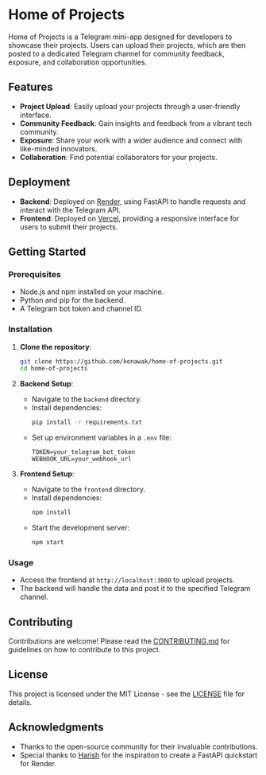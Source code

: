 # Home of Projects

Home of Projects is a Telegram mini-app designed for developers to showcase their projects. Users can upload their projects, which are then posted to a dedicated Telegram channel for community feedback, exposure, and collaboration opportunities.

## Features

- **Project Upload**: Easily upload your projects through a user-friendly interface.
- **Community Feedback**: Gain insights and feedback from a vibrant tech community.
- **Exposure**: Share your work with a wider audience and connect with like-minded innovators.
- **Collaboration**: Find potential collaborators for your projects.

## Deployment

- **Backend**: Deployed on [Render](https://render.com), using FastAPI to handle requests and interact with the Telegram API.
- **Frontend**: Deployed on [Vercel](https://vercel.com), providing a responsive interface for users to submit their projects.

## Getting Started

### Prerequisites

- Node.js and npm installed on your machine.
- Python and pip for the backend.
- A Telegram bot token and channel ID.

### Installation

1. **Clone the repository**:
   ```bash
   git clone https://github.com/kenawak/home-of-projects.git
   cd home-of-projects
   ```

2. **Backend Setup**:
   - Navigate to the `backend` directory.
   - Install dependencies:
     ```bash
     pip install -r requirements.txt
     ```
   - Set up environment variables in a `.env` file:
     ```
     TOKEN=your_telegram_bot_token
     WEBHOOK_URL=your_webhook_url
     ```

3. **Frontend Setup**:
   - Navigate to the `frontend` directory.
   - Install dependencies:
     ```bash
     npm install
     ```
   - Start the development server:
     ```bash
     npm start
     ```

### Usage

- Access the frontend at `http://localhost:3000` to upload projects.
- The backend will handle the data and post it to the specified Telegram channel.

## Contributing

Contributions are welcome! Please read the [CONTRIBUTING.md](CONTRIBUTING.md) for guidelines on how to contribute to this project.

## License

This project is licensed under the MIT License - see the [LICENSE](LICENSE) file for details.

## Acknowledgments

- Thanks to the open-source community for their invaluable contributions.
- Special thanks to [Harish](https://harishgarg.com) for the inspiration to create a FastAPI quickstart for Render.
